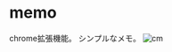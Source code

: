 # memo

chrome拡張機能。
シンプルなメモ。
![cm](https://user-images.githubusercontent.com/124802124/218008291-b961b083-13b9-4882-a16d-dd7fc97472d5.png)

